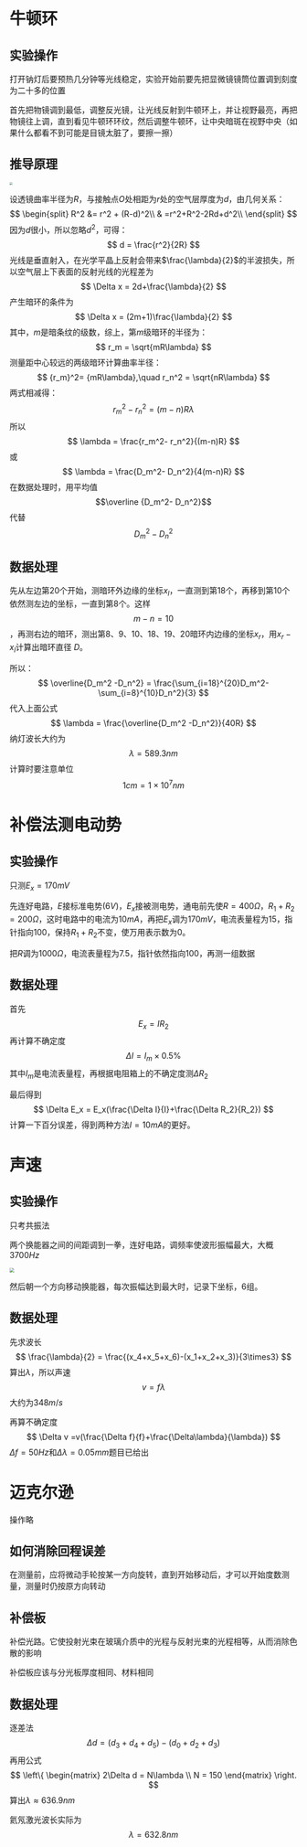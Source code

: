 # 牛顿环

## 实验操作

打开钠灯后要预热几分钟等光线稳定，实验开始前要先把显微镜镜筒位置调到刻度为二十多的位置

首先把物镜调到最低，调整反光镜，让光线反射到牛顿环上，并让视野最亮，再把物镜往上调，直到看见牛顿环环纹，然后调整牛顿环，让中央暗斑在视野中央（如果什么都看不到可能是目镜太脏了，要擦一擦）

## 推导原理

<img src="D:\MarkDown_doc\大学物理\物理实验\1698671106868.png" style="zoom:33%;" />

设透镜曲率半径为$R$，与接触点$O$处相距为$r$处的空气层厚度为$d$，由几何关系：
$$
\begin{split}
R^2 &= r^2 + (R-d)^2\\
& =r^2+R^2-2Rd+d^2\\
\end{split}
$$
因为$d$很小，所以忽略$d^2$，可得：
$$
d = \frac{r^2}{2R}
$$
光线是垂直射入，在光学平晶上反射会带来$\frac{\lambda}{2}$的半波损失，所以空气层上下表面的反射光线的光程差为
$$
\Delta x = 2d+\frac{\lambda}{2}
$$
产生暗环的条件为
$$
\Delta x = (2m+1)\frac{\lambda}{2}
$$
其中，$m$是暗条纹的级数，综上，第$m$级暗环的半径为：
$$
r_m = \sqrt{mR\lambda}
$$
测量距中心较远的两级暗环计算曲率半径：
$$
{r_m}^2= {mR\lambda},\quad r_n^2 = \sqrt{nR\lambda}
$$
两式相减得：
$$
{r_m}^2-r_n^2 = (m-n)R\lambda
$$
所以
$$
\lambda = \frac{r_m^2- r_n^2}{(m-n)R}
$$
或
$$
\lambda = \frac{D_m^2- D_n^2}{4(m-n)R}
$$
在数据处理时，用平均值$$\overline {D_m^2- D_n^2}$$代替$$D_m^2- D_n^2$$



## 数据处理

先从左边第20个开始，测暗环外边缘的坐标$x_l$，一直测到第18个，再移到第10个依然测左边的坐标，一直到第8个。这样$$m-n = 10$$，再测右边的暗环，测出第8、9、10、18、19、20暗环内边缘的坐标$x_r$，用$x_r - x_l$计算出暗环直径 $D$。

所以：
$$
\overline{D_m^2 -D_n^2} = \frac{\sum_{i=18}^{20}D_m^2-\sum_{i=8}^{10}D_n^2}{3}
$$
代入上面公式
$$
\lambda = \frac{\overline{D_m^2 -D_n^2}}{40R}
$$
纳灯波长大约为
$$
\lambda = 589.3nm
$$
计算时要注意单位
$$
1cm = 1 \times 10^7 nm
$$


# 补偿法测电动势

## 实验操作

只测$E_x = 170mV$ 

先连好电路，$E$接标准电势$(6V)$，$E_x$接被测电势，通电前先使$R = 400 \Omega$，$R_1 + R_2  = 200\Omega$，这时电路中的电流为$10mA$，再把$E_x$调为$170mV$，电流表量程为$15$，指针指向$100$，保持$R_1+R_2$不变，使万用表示数为$0$。

把$R$调为$1000\Omega$，电流表量程为$7.5$，指针依然指向$100$，再测一组数据

## 数据处理

首先
$$
E_x = IR_2
$$
再计算不确定度
$$
\Delta I = I_m \times 0.5\%
$$
其中$I_m$是电流表量程，再根据电阻箱上的不确定度测$\Delta R_2$

最后得到
$$
\Delta E_x = E_x(\frac{\Delta I}{I}+\frac{\Delta R_2}{R_2})
$$
计算一下百分误差，得到两种方法$I = 10mA$的更好。



# 声速

## 实验操作

只考共振法

两个换能器之间的间距调到一拳，连好电路，调频率使波形振幅最大，大概$3700Hz$

<img src="D:\MarkDown_doc\大学物理\物理实验\1698674263810.png" style="zoom:50%;" />

然后朝一个方向移动换能器，每次振幅达到最大时，记录下坐标，6组。

## 数据处理

先求波长
$$
\frac{\lambda}{2} = \frac{(x_4+x_5+x_6)-(x_1+x_2+x_3)}{3\times3}
$$
算出$\lambda$，所以声速
$$
v = f\lambda 
$$
大约为$348m/s$

再算不确定度
$$
\Delta v =v(\frac{\Delta f}{f}+\frac{\Delta\lambda}{\lambda})
$$
$\Delta f = 50Hz$和$\Delta\lambda=0.05mm$题目已给出



# 迈克尔逊

操作略

## 如何消除回程误差

在测量前，应将微动手轮按某一方向旋转，直到开始移动后，才可以开始度数测量，测量时仍按原方向转动

## 补偿板

补偿光路。它使投射光束在玻璃介质中的光程与反射光束的光程相等，从而消除色散的影响

补偿板应该与分光板厚度相同、材料相同

## 数据处理

逐差法
$$
\Delta d = (d_3+d_4+d_5)-(d_0+d_2+d_3)
$$
再用公式
$$
\left\{
\begin{matrix}
 2\Delta d = N\lambda \\
 N = 150
\end{matrix}
\right.
$$
算出$\lambda \approx 636.9 nm$

氦氖激光波长实际为
$$
\lambda = 632.8nm
$$
